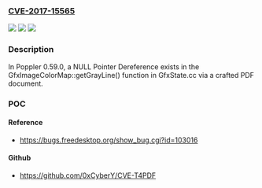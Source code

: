 ### [CVE-2017-15565](https://cve.mitre.org/cgi-bin/cvename.cgi?name=CVE-2017-15565)
![](https://img.shields.io/static/v1?label=Product&message=n%2Fa&color=blue)
![](https://img.shields.io/static/v1?label=Version&message=n%2Fa&color=blue)
![](https://img.shields.io/static/v1?label=Vulnerability&message=n%2Fa&color=brighgreen)

### Description

In Poppler 0.59.0, a NULL Pointer Dereference exists in the GfxImageColorMap::getGrayLine() function in GfxState.cc via a crafted PDF document.

### POC

#### Reference
- https://bugs.freedesktop.org/show_bug.cgi?id=103016

#### Github
- https://github.com/0xCyberY/CVE-T4PDF

